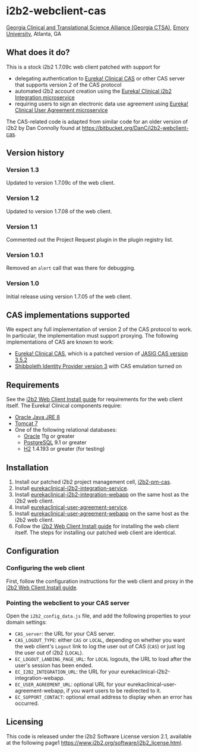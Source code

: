 # i2b2-webclient-cas

[Georgia Clinical and Translational Science Alliance (Georgia CTSA)](http://www.georgiactsa.org), [Emory University](http://www.emory.edu), Atlanta, GA

## What does it do?
This is a stock i2b2 1.7.09c web client patched with support for 
* delegating authentication to [Eureka! Clinical CAS](https://github.com/eurekaclinical/cas) or other CAS server that supports version 2 of the CAS protocol
* automated i2b2 account creation using the [Eureka! Clinical i2b2 Integration microservice](https://github.com/eurekaclinical/eurekaclinical-i2b2-integration-service)
* requiring users to sign an electronic data use agreement using [Eureka! Clinical User Agreement microservice](https://github.com/eurekaclinical/eurekaclinical-user-agreement-service)

The CAS-related code is adapted from similar code for an older version of i2b2 by Dan Connolly found at https://bitbucket.org/DanC/i2b2-webclient-cas.

## Version history
### Version 1.3
Updated to version 1.7.09c of the web client.

### Version 1.2
Updated to version 1.7.08 of the web client.

### Version 1.1
Commented out the Project Request plugin in the plugin registry list.

### Version 1.0.1
Removed an `alert` call that was there for debugging.

### Version 1.0
Initial release using version 1.7.05 of the web client.

## CAS implementations supported
We expect any full implementation of version 2 of the CAS protocol to work. In particular, the implementation must support proxying. The following implementations of CAS are known to work:
* [Eureka! Clinical CAS](https://github.com/eurekaclinical/cas), which is a patched version of [JASIG CAS version 3.5.2](https://wiki.jasig.org/display/CASUM/Home)
* [Shibboleth Identity Provider version 3](https://wiki.shibboleth.net/confluence/display/IDP30/Home) with CAS emulation turned on

## Requirements
See the [i2b2 Web Client Install guide](http://community.i2b2.org/wiki/display/getstarted/Chapter+7.+i2b2+Web+Client+Install) for requirements for the web client itself. The Eureka! Clinical components require:
* [Oracle Java JRE 8](http://www.oracle.com/technetwork/java/javase/overview/index.html)
* [Tomcat 7](https://tomcat.apache.org)
* One of the following relational databases:
  * [Oracle](https://www.oracle.com/database/index.html) 11g or greater
  * [PostgreSQL](https://www.postgresql.org) 9.1 or greater
  * [H2](http://h2database.com) 1.4.193 or greater (for testing)

## Installation
1) Install our patched i2b2 project management cell, [i2b2-pm-cas](https://github.com/eurekaclinical/i2b2-pm-cas).
2) Install [eurekaclinical-i2b2-integration-service](https://github.com/eurekaclinical/eurekaclinical-i2b2-integration-service).
3) Install [eurekaclinical-i2b2-integration-webapp](https://github.com/eurekaclinical/eurekaclinical-i2b2-integration-webapp) on the same host as the i2b2 web client.
4) Install [eurekaclinical-user-agreement-service](https://github.com/eurekaclinical/eurekaclinical-user-agreement-service).
5) Install [eurekaclinical-user-agreement-webapp](https://github.com/eurekaclinical/eurekaclinical-user-agreement-webapp) on the same host as the i2b2 web client.
6) Follow the [i2b2 Web Client Install guide](http://community.i2b2.org/wiki/display/getstarted/Chapter+7.+i2b2+Web+Client+Install) for installing the web client itself. The steps for installing our patched web client are identical.

## Configuration

### Configuring the web client
First, follow the configuration instructions for the web client and proxy in the [i2b2 Web Client Install guide](http://community.i2b2.org/wiki/display/getstarted/Chapter+7.+i2b2+Web+Client+Install).

### Pointing the webclient to your CAS server
Open the `i2b2_config_data.js` file, and add the following properties to your domain settings:
* `CAS_server`: the URL for your CAS server.
* `CAS_LOGOUT_TYPE`: either `CAS` or `LOCAL`, depending on whether you want the web client's `Logout` link to log the user out of CAS (`CAS`) or just log the user out of i2b2 (`LOCAL`).
* `EC_LOGOUT_LANDING_PAGE_URL`: for `LOCAL` logouts, the URL to load after the user's session has been ended.
* `EC_I2B2_INTEGRATION_URL`: the URL for your eurekaclinical-i2b2-integration-webapp.
* `EC_USER_AGREEMENT_URL`: optional URL for your eurekaclinical-user-agreement-webapp, if you want users to be redirected to it.
* `EC_SUPPORT_CONTACT`: optional email address to display when an error has occurred.

## Licensing
This code is released under the i2b2 Software License version 2.1, available at the following page1 https://www.i2b2.org/software/i2b2_license.html.

